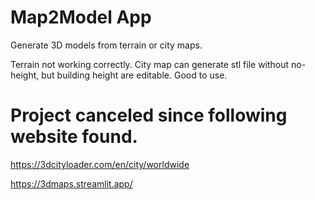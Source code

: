 # Map2Model App
Generate 3D models from terrain or city maps.

Terrain not working correctly. 
City map can generate stl file without no-height, but building height are editable. Good to use.


# Project canceled since following website found.

https://3dcityloader.com/en/city/worldwide

https://3dmaps.streamlit.app/